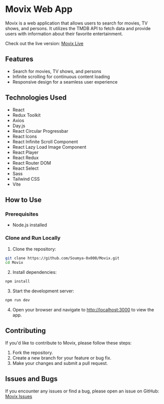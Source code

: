 
# Movix Web App

Movix is a web application that allows users to search for movies, TV shows, and persons. It utilizes the TMDB API to fetch data and provide users with information about their favorite entertainment.

Check out the live version: [Movix Live](https://movix-puce-alpha.vercel.app/)

## Features

- Search for movies, TV shows, and persons
- Infinite scrolling for continuous content loading
- Responsive design for a seamless user experience

## Technologies Used

- React
- Redux Toolkit
- Axios
- Day.js
- React Circular Progressbar
- React Icons
- React Infinite Scroll Component
- React Lazy Load Image Component
- React Player
- React Redux
- React Router DOM
- React Select
- Sass
- Tailwind CSS
- Vite

## How to Use

### Prerequisites

- Node.js installed

### Clone and Run Locally

1. Clone the repository:

```bash
git clone https://github.com/Soumya-0x000/Movix.git
cd Movix
```

2. Install dependencies:

```bash
npm install
```

3. Start the development server:

```bash
npm run dev
```

4. Open your browser and navigate to [http://localhost:3000](http://localhost:3000) to view the app.

## Contributing

If you'd like to contribute to Movix, please follow these steps:

1. Fork the repository.
2. Create a new branch for your feature or bug fix.
3. Make your changes and submit a pull request.

## Issues and Bugs

If you encounter any issues or find a bug, please open an issue on GitHub: [Movix Issues](https://github.com/Soumya-0x000/Movix/issues)
